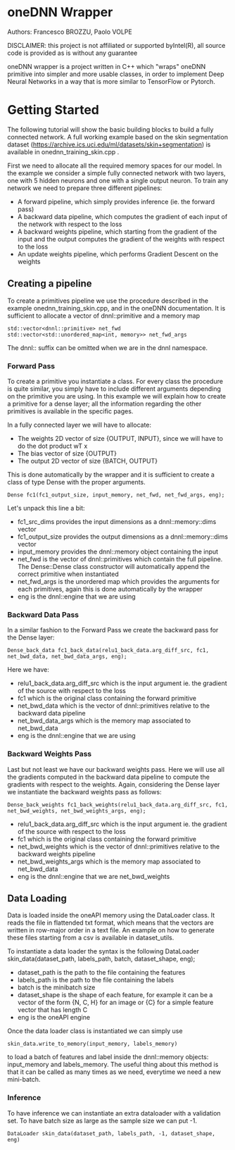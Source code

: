 oneDNN Wrapper 
===============

Authors: Francesco BROZZU, Paolo VOLPE

DISCLAIMER: this project is not affiliated or supported byIntel(R), all source code is provided as is without any guarantee

oneDNN wrapper is a project written in C++ which "wraps" oneDNN primitive into simpler and more usable classes, in order to implement Deep Neural Networks in a way that is more similar to TensorFlow or Pytorch. 

Getting Started
===============

The following tutorial will show the basic building blocks to build a fully connected network. A full working example based on the skin segmentation dataset (https://archive.ics.uci.edu/ml/datasets/skin+segmentation) is available in onednn_training_skin.cpp .

First we need to allocate all the required memory spaces for our model. In the example we consider a simple fully connected network with two layers, one with 5 hidden neurons and one with a single output neuron. To train any network we need to prepare three different pipelines:
- A forward pipeline, which simply provides inference (ie. the forward pass)
- A backward data pipeline, which computes the gradient of each input of the network with respect to the loss
- A backward weights pipeline, which starting from the gradient of the input and the output computes the gradient of the weights with respect to the loss
- An update weights pipeline, which performs Gradient Descent on the weights

## Creating a pipeline

To create a primitives pipeline we use the procedure described in the example onednn_training_skin.cpp, and in the oneDNN documentation. It is sufficient to allocate a vector of dnnl::primitive and a memory map

    std::vector<dnnl::primitive> net_fwd
    std::vector<std::unordered_map<int, memory>> net_fwd_args

The dnnl:: suffix can be omitted when we are in the dnnl namespace.

### Forward Pass

To create a primitive you instantiate a class. For every class the procedure is quite similar, you simply have to include different arguments depending on the primitive you are using. In this example we will explain how to create a primitive for a dense layer; all the information regarding the other primitives is available in the specific pages.

In a fully connected layer we will have to allocate:

- The weights 2D vector of size {OUTPUT, INPUT}, since we will have to do the dot product wT x
- The bias vector of size {OUTPUT}
- The output 2D vector of size {BATCH, OUTPUT}

This is done automatically by the wrapper and it is sufficient to create a class of type Dense with the proper arguments.

    Dense fc1(fc1_output_size, input_memory, net_fwd, net_fwd_args, eng);

Let's unpack this line a bit:
- fc1_src_dims provides the input dimensions as a dnnl::memory::dims vector
- fc1_output_size provides the output dimensions as a dnnl::memory::dims vector
- input_memory provides the dnnl::memory object containing the input
- net_fwd is the vector of dnnl::primitives which contain the full pipeline. The Dense::Dense class constructor will automatically append the correct primitive when instantiated
- net_fwd_args is the unordered map which provides the arguments for each primitives, again this is done automatically by the wrapper
- eng is the dnnl::engine that we are using

### Backward Data Pass

In a similar fashion to the Forward Pass we create the backward pass for the Dense layer:

    Dense_back_data fc1_back_data(relu1_back_data.arg_diff_src, fc1, net_bwd_data, net_bwd_data_args, eng);

Here we have:

- relu1_back_data.arg_diff_src which is the input argument ie. the gradient of the source with respect to the loss
- fc1 which is the original class containing the forward primitive
- net_bwd_data which is the vector of dnnl::primitives relative to the backward data pipeline
- net_bwd_data_args which is the memory map associated to net_bwd_data
- eng is the dnnl::engine that we are using

### Backward Weights Pass

Last but not least we have our backward weights pass. Here we will use all the gradients computed in the backward data pipeline to compute the gradients with respect to the weights. 
Again, considering the Dense layer we instantiate the backward weights pass as follows:

    Dense_back_weights fc1_back_weights(relu1_back_data.arg_diff_src, fc1, net_bwd_weights, net_bwd_weights_args, eng);

- relu1_back_data.arg_diff_src which is the input argument ie. the gradient of the source with respect to the loss
- fc1 which is the original class containing the forward primitive
- net_bwd_weights which is the vector of dnnl::primitives relative to the backward weights pipeline
- net_bwd_weights_args which is the memory map associated to net_bwd_data
- eng is the dnnl::engine that we are net_bwd_weights

## Data Loading

Data is loaded inside the oneAPI memory using the DataLoader class. It reads the file in flattended txt format, which means that the vectors are written in row-major order in a text file. An example on how to generate these files starting from a csv is available in dataset_utils. 

To instantiate a data loader the syntax is the following
    DataLoader skin_data(dataset_path, labels_path, batch, dataset_shape, eng);

- dataset_path is the path to the file containing the features
- labels_path is the path to the file containing the labels
- batch is the minibatch size
- dataset_shape is the shape of each feature, for example it can be a vector of the form {N, C, H} for an image or {C} for a simple feature vector that has length C
- eng is the oneAPI engine

Once the data loader class is instantiated we can simply use

    skin_data.write_to_memory(input_memory, labels_memory)

to load a batch of features and label inside the dnnl::memory objects: input_memory and labels_memory. The useful thing about this method is that it can be called as many times as we need, everytime we need a new mini-batch.

### Inference

To have inference we can instantiate an extra dataloader with a validation set. To have batch size as large as the sample size we can put -1.

    DataLoader skin_data(dataset_path, labels_path, -1, dataset_shape, eng)
